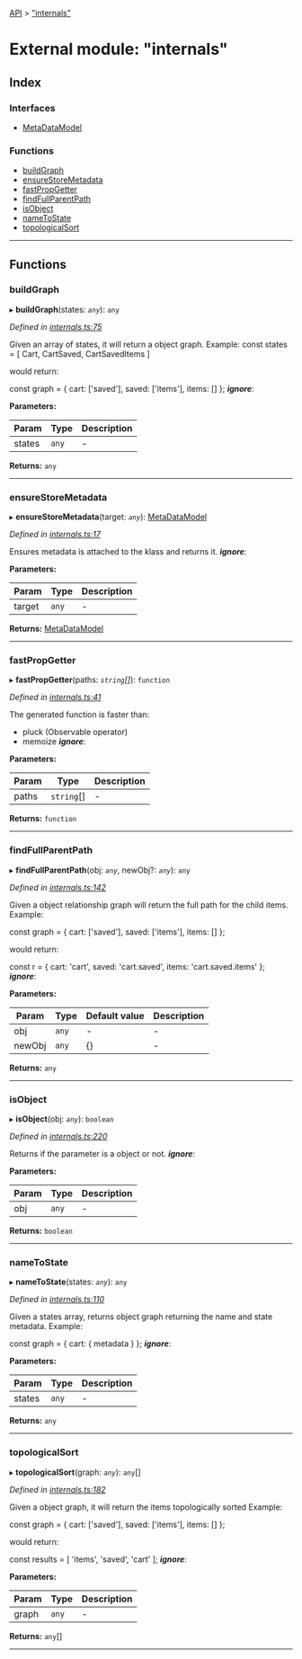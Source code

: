 [API](../README.md) > ["internals"](../modules/_internals_.md)

# External module: "internals"

## Index

### Interfaces

* [MetaDataModel](../interfaces/_internals_.metadatamodel.md)

### Functions

* [buildGraph](_internals_.md#buildgraph)
* [ensureStoreMetadata](_internals_.md#ensurestoremetadata)
* [fastPropGetter](_internals_.md#fastpropgetter)
* [findFullParentPath](_internals_.md#findfullparentpath)
* [isObject](_internals_.md#isobject)
* [nameToState](_internals_.md#nametostate)
* [topologicalSort](_internals_.md#topologicalsort)

---

## Functions
<a id="buildgraph"></a>

###  buildGraph

▸ **buildGraph**(states: *`any`*): `any`

*Defined in [internals.ts:75](https://github.com/amcdnl/ngxs/blob/bb9eb5a/packages/store/src/internals.ts#L75)*

Given an array of states, it will return a object graph. Example: const states = \[ Cart, CartSaved, CartSavedItems \]

would return:

const graph = { cart: \['saved'\], saved: \['items'\], items: \[\] };
*__ignore__*: 

**Parameters:**

| Param | Type | Description |
| ------ | ------ | ------ |
| states | `any`   |  - |

**Returns:** `any`

___

<a id="ensurestoremetadata"></a>

###  ensureStoreMetadata

▸ **ensureStoreMetadata**(target: *`any`*): [MetaDataModel](../interfaces/_internals_.metadatamodel.md)

*Defined in [internals.ts:17](https://github.com/amcdnl/ngxs/blob/bb9eb5a/packages/store/src/internals.ts#L17)*

Ensures metadata is attached to the klass and returns it.
*__ignore__*: 

**Parameters:**

| Param | Type | Description |
| ------ | ------ | ------ |
| target | `any`   |  - |

**Returns:** [MetaDataModel](../interfaces/_internals_.metadatamodel.md)

___

<a id="fastpropgetter"></a>

###  fastPropGetter

▸ **fastPropGetter**(paths: *`string`[]*): `function`

*Defined in [internals.ts:41](https://github.com/amcdnl/ngxs/blob/bb9eb5a/packages/store/src/internals.ts#L41)*

The generated function is faster than:

*   pluck (Observable operator)
*   memoize
*__ignore__*: 

**Parameters:**

| Param | Type | Description |
| ------ | ------ | ------ |
| paths | `string`[]   |  - |

**Returns:** `function`

___

<a id="findfullparentpath"></a>

###  findFullParentPath

▸ **findFullParentPath**(obj: *`any`*, newObj?: *`any`*): `any`

*Defined in [internals.ts:142](https://github.com/amcdnl/ngxs/blob/bb9eb5a/packages/store/src/internals.ts#L142)*

Given a object relationship graph will return the full path for the child items. Example:

const graph = { cart: \['saved'\], saved: \['items'\], items: \[\] };

would return:

const r = { cart: 'cart', saved: 'cart.saved', items: 'cart.saved.items' };
*__ignore__*: 

**Parameters:**

| Param | Type | Default value | Description |
| ------ | ------ | ------ | ------ |
| obj | `any`  | - |   - |
| newObj | `any`  |  {} |   - |

**Returns:** `any`

___

<a id="isobject"></a>

###  isObject

▸ **isObject**(obj: *`any`*): `boolean`

*Defined in [internals.ts:220](https://github.com/amcdnl/ngxs/blob/bb9eb5a/packages/store/src/internals.ts#L220)*

Returns if the parameter is a object or not.
*__ignore__*: 

**Parameters:**

| Param | Type | Description |
| ------ | ------ | ------ |
| obj | `any`   |  - |

**Returns:** `boolean`

___

<a id="nametostate"></a>

###  nameToState

▸ **nameToState**(states: *`any`*): `any`

*Defined in [internals.ts:110](https://github.com/amcdnl/ngxs/blob/bb9eb5a/packages/store/src/internals.ts#L110)*

Given a states array, returns object graph returning the name and state metadata. Example:

const graph = { cart: { metadata } };
*__ignore__*: 

**Parameters:**

| Param | Type | Description |
| ------ | ------ | ------ |
| states | `any`   |  - |

**Returns:** `any`

___

<a id="topologicalsort"></a>

###  topologicalSort

▸ **topologicalSort**(graph: *`any`*): `any`[]

*Defined in [internals.ts:182](https://github.com/amcdnl/ngxs/blob/bb9eb5a/packages/store/src/internals.ts#L182)*

Given a object graph, it will return the items topologically sorted Example:

const graph = { cart: \['saved'\], saved: \['items'\], items: \[\] };

would return:

const results = \[ 'items', 'saved', 'cart' \];
*__ignore__*: 

**Parameters:**

| Param | Type | Description |
| ------ | ------ | ------ |
| graph | `any`   |  - |

**Returns:** `any`[]

___

